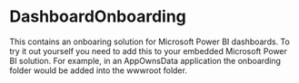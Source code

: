 # DashboardOnboarding

This contains an onboaring solution for Microsoft Power BI dashboards. 
To try it out yourself you need to add this to your embedded Microsoft Power BI solution. For example, in an AppOwnsData application the onboarding folder would be added into the wwwroot folder.

